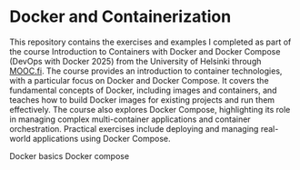 # Docker and Containerization

This repository contains the exercises and examples I completed as part of the course Introduction to Containers with Docker and Docker Compose (DevOps with Docker 2025) from the University of Helsinki through [MOOC.fi](https://www.mooc.fi/en). The course provides an introduction to container technologies, with a particular focus on Docker and Docker Compose. It covers the fundamental concepts of Docker, including images and containers, and teaches how to build Docker images for existing projects and run them effectively. The course also explores Docker Compose, highlighting its role in managing complex multi-container applications and container orchestration. Practical exercises include deploying and managing real-world applications using Docker Compose.

Docker basics
Docker compose
